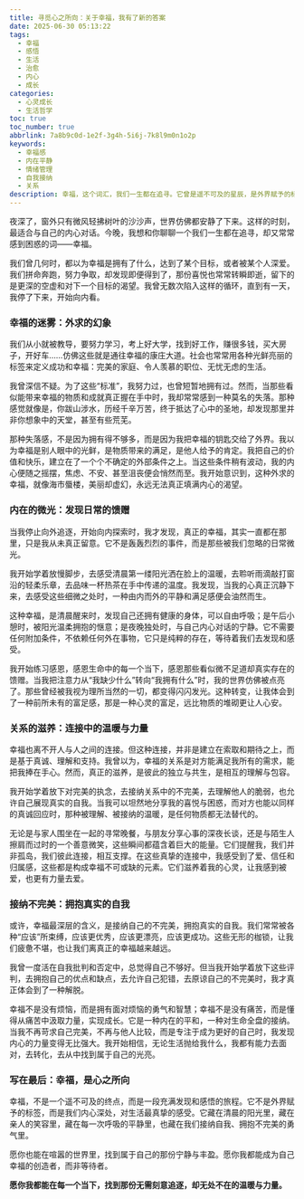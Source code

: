 ```yaml
---
title: 寻觅心之所向：关于幸福，我有了新的答案
date: 2025-06-30 05:13:22
tags:
  - 幸福
  - 感悟
  - 生活
  - 治愈
  - 内心
  - 成长
categories:
  - 心灵成长
  - 生活哲学
toc: true
toc_number: true
abbrlink: 7a8b9c0d-1e2f-3g4h-5i6j-7k8l9m0n1o2p
keywords:
  - 幸福感
  - 内在平静
  - 情绪管理
  - 自我接纳
  - 关系
description: 幸福，这个词汇，我们一生都在追寻。它曾是遥不可及的星辰，是外界赋予的标签，是物质堆砌的幻象。然而，在岁月的沉淀与内心的对话中，我渐渐明白，真正的幸福并非外求，而是心之所向，是内在的丰盈与平静。这篇文字，是我对幸福的全新理解，愿它也能触动你，带你一同感受那份无需刻意追逐，却无处不在的温暖与力量。
---
```


夜深了，窗外只有微风轻拂树叶的沙沙声，世界仿佛都安静了下来。这样的时刻，最适合与自己的内心对话。今晚，我想和你聊聊一个我们一生都在追寻，却又常常感到困惑的词——幸福。

我们曾几何时，都以为幸福是拥有了什么，达到了某个目标，或者被某个人深爱。我们拼命奔跑，努力争取，却发现即便得到了，那份喜悦也常常转瞬即逝，留下的是更深的空虚和对下一个目标的渴望。我曾无数次陷入这样的循环，直到有一天，我停了下来，开始向内看。

### 幸福的迷雾：外求的幻象

我们从小就被教导，要努力学习，考上好大学，找到好工作，赚很多钱，买大房子，开好车……仿佛这些就是通往幸福的康庄大道。社会也常常用各种光鲜亮丽的标签来定义成功和幸福：完美的家庭、令人羡慕的职位、无忧无虑的生活。

我曾深信不疑。为了这些“标准”，我努力过，也曾短暂地拥有过。然而，当那些看似能带来幸福的物质和成就真正握在手中时，我却常常感到一种莫名的失落。那种感觉就像是，你跋山涉水，历经千辛万苦，终于抵达了心中的圣地，却发现那里并非你想象中的天堂，甚至有些荒芜。

那种失落感，不是因为拥有得不够多，而是因为我把幸福的钥匙交给了外界。我以为幸福是别人眼中的光鲜，是物质带来的满足，是他人给予的肯定。我把自己的价值和快乐，建立在了一个个不确定的外部条件之上。当这些条件稍有波动，我的内心便随之摇摆，焦虑、不安、甚至沮丧便会悄然而至。我开始意识到，这种外求的幸福，就像海市蜃楼，美丽却虚幻，永远无法真正填满内心的渴望。

### 内在的微光：发现日常的馈赠

当我停止向外追逐，开始向内探索时，我才发现，真正的幸福，其实一直都在那里，只是我从未真正留意。它不是轰轰烈烈的事件，而是那些被我们忽略的日常微光。

我开始学着放慢脚步，去感受清晨第一缕阳光洒在脸上的温暖，去聆听雨滴敲打窗沿的轻柔乐章，去品味一杯热茶在手中传递的温度。我发现，当我的心真正沉静下来，去感受这些细微之处时，一种由内而外的平静和满足感便会油然而生。

这种幸福，是清晨醒来时，发现自己还拥有健康的身体，可以自由呼吸；是午后小憩时，被阳光温柔拥抱的惬意；是夜晚独处时，与自己内心对话的宁静。它不需要任何附加条件，不依赖任何外在事物，它只是纯粹的存在，等待着我们去发现和感受。

我开始练习感恩，感恩生命中的每一个当下，感恩那些看似微不足道却真实存在的馈赠。当我把注意力从“我缺少什么”转向“我拥有什么”时，我的世界仿佛被点亮了。那些曾经被我视为理所当然的一切，都变得闪闪发光。这种转变，让我体会到了一种前所未有的富足感，那是一种心灵的富足，远比物质的堆砌更让人心安。

### 关系的滋养：连接中的温暖与力量

幸福也离不开人与人之间的连接。但这种连接，并非是建立在索取和期待之上，而是基于真诚、理解和支持。我曾以为，幸福的关系是对方能满足我所有的需求，能把我捧在手心。然而，真正的滋养，是彼此的独立与共生，是相互的理解与包容。

我开始学着放下对完美的执念，去接纳关系中的不完美，去理解他人的脆弱，也允许自己展现真实的自我。当我可以坦然地分享我的喜悦与困惑，而对方也能以同样的真诚回应时，那种被理解、被接纳的温暖，是任何物质都无法替代的。

无论是与家人围坐在一起的寻常晚餐，与朋友分享心事的深夜长谈，还是与陌生人擦肩而过时的一个善意微笑，这些瞬间都蕴含着巨大的能量。它们提醒我，我们并非孤岛，我们彼此连接，相互支撑。在这些真挚的连接中，我感受到了爱、信任和归属感，这些都是构成幸福不可或缺的元素。它们滋养着我的心灵，让我感到被爱，也更有力量去爱。

### 接纳不完美：拥抱真实的自我

或许，幸福最深层的含义，是接纳自己的不完美，拥抱真实的自我。我们常常被各种“应该”所束缚，应该更优秀，应该更漂亮，应该更成功。这些无形的枷锁，让我们疲惫不堪，也让我们离真正的幸福越来越远。

我曾一度活在自我批判和否定中，总觉得自己不够好。但当我开始学着放下这些评判，去拥抱自己的优点和缺点，去允许自己犯错，去原谅自己的不完美时，我才真正体会到了一种解脱。

幸福不是没有烦恼，而是拥有面对烦恼的勇气和智慧；幸福不是没有痛苦，而是懂得从痛苦中汲取力量，实现成长。它是一种内在的平和，一种对生命全盘的接纳。当我不再苛求自己完美，不再与他人比较，而是专注于成为更好的自己时，我发现内心的力量变得无比强大。我开始相信，无论生活抛给我什么，我都有能力去面对，去转化，去从中找到属于自己的光亮。

### 写在最后：幸福，是心之所向

幸福，不是一个遥不可及的终点，而是一段充满发现和感悟的旅程。它不是外界赋予的标签，而是我们内心深处，对生活最真挚的感受。它藏在清晨的阳光里，藏在亲人的笑容里，藏在每一次呼吸的平静里，也藏在我们接纳自我、拥抱不完美的勇气里。

愿你也能在喧嚣的世界里，找到属于自己的那份宁静与丰盈。愿你我都能成为自己幸福的创造者，而非等待者。

**愿你我都能在每一个当下，找到那份无需刻意追逐，却无处不在的温暖与力量。**